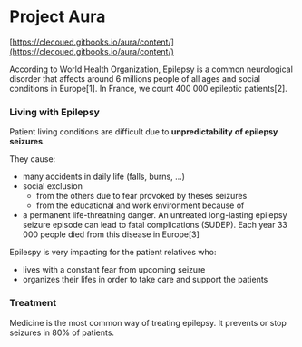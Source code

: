 # Project Aura

[https://clecoued.gitbooks.io/aura/content/](https://clecoued.gitbooks.io/aura/content/)

According to World Health Organization, Epilepsy is a common neurological disorder that affects around 6 millions people of all ages and social conditions in Europe\[1\]. In France, we count 400 000 epileptic patients\[2\]. 

### Living with Epilepsy 

Patient living conditions are difficult due to **unpredictability** **of epilepsy seizures**.

They cause: 

* many accidents in daily life \(falls, burns, ...\)
* social exclusion
  * from the others due to fear provoked by theses seizures
  * from the educational and work environment because of 
* a permanent life-threatning danger. An untreated long-lasting epilepsy seizure episode can lead to fatal complications \(SUDEP\). Each year 33 000 people died from this disease in Europe\[3\]

Epilespy is very impacting for the patient relatives who:

* lives with a constant fear from upcoming seizure 
* organizes their lifes in order to take care and support the patients 

### Treatment

Medicine is the most common way of treating epilepsy. It prevents or stop seizures in 80% of patients. 



